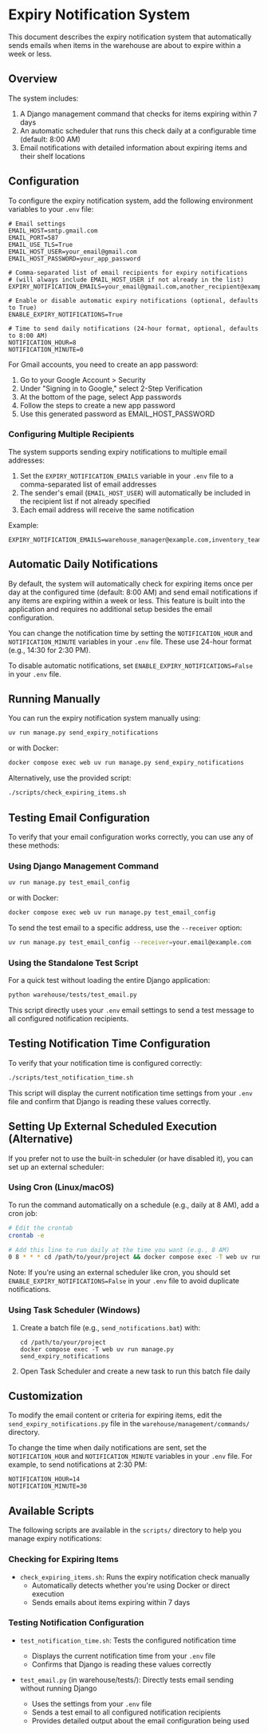 # Expiry Notification System

This document describes the expiry notification system that automatically sends emails when items in the warehouse are about to expire within a week or less.

## Overview

The system includes:
1. A Django management command that checks for items expiring within 7 days
2. An automatic scheduler that runs this check daily at a configurable time (default: 8:00 AM)
3. Email notifications with detailed information about expiring items and their shelf locations

## Configuration

To configure the expiry notification system, add the following environment variables to your `.env` file:

```
# Email settings
EMAIL_HOST=smtp.gmail.com
EMAIL_PORT=587
EMAIL_USE_TLS=True
EMAIL_HOST_USER=your_email@gmail.com
EMAIL_HOST_PASSWORD=your_app_password

# Comma-separated list of email recipients for expiry notifications
# (will always include EMAIL_HOST_USER if not already in the list)
EXPIRY_NOTIFICATION_EMAILS=your_email@gmail.com,another_recipient@example.com

# Enable or disable automatic expiry notifications (optional, defaults to True)
ENABLE_EXPIRY_NOTIFICATIONS=True

# Time to send daily notifications (24-hour format, optional, defaults to 8:00 AM)
NOTIFICATION_HOUR=8
NOTIFICATION_MINUTE=0
```

For Gmail accounts, you need to create an app password:
1. Go to your Google Account > Security
2. Under "Signing in to Google," select 2-Step Verification
3. At the bottom of the page, select App passwords
4. Follow the steps to create a new app password
5. Use this generated password as EMAIL_HOST_PASSWORD

### Configuring Multiple Recipients

The system supports sending expiry notifications to multiple email addresses:

1. Set the `EXPIRY_NOTIFICATION_EMAILS` variable in your `.env` file to a comma-separated list of email addresses
2. The sender's email (`EMAIL_HOST_USER`) will automatically be included in the recipient list if not already specified
3. Each email address will receive the same notification

Example:
```
EXPIRY_NOTIFICATION_EMAILS=warehouse_manager@example.com,inventory_team@example.com,alerts@example.com
```

## Automatic Daily Notifications

By default, the system will automatically check for expiring items once per day at the configured time (default: 8:00 AM) and send email notifications if any items are expiring within a week or less. This feature is built into the application and requires no additional setup besides the email configuration.

You can change the notification time by setting the `NOTIFICATION_HOUR` and `NOTIFICATION_MINUTE` variables in your `.env` file. These use 24-hour format (e.g., 14:30 for 2:30 PM).

To disable automatic notifications, set `ENABLE_EXPIRY_NOTIFICATIONS=False` in your `.env` file.

## Running Manually

You can run the expiry notification system manually using:

```bash
uv run manage.py send_expiry_notifications
```

or with Docker:

```bash
docker compose exec web uv run manage.py send_expiry_notifications
```

Alternatively, use the provided script:

```bash
./scripts/check_expiring_items.sh
```

## Testing Email Configuration

To verify that your email configuration works correctly, you can use any of these methods:

### Using Django Management Command

```bash
uv run manage.py test_email_config
```

or with Docker:

```bash
docker compose exec web uv run manage.py test_email_config
```

To send the test email to a specific address, use the `--receiver` option:

```bash
uv run manage.py test_email_config --receiver=your.email@example.com
```

### Using the Standalone Test Script

For a quick test without loading the entire Django application:

```bash
python warehouse/tests/test_email.py
```

This script directly uses your `.env` email settings to send a test message to all configured notification recipients.

## Testing Notification Time Configuration

To verify that your notification time is configured correctly:

```bash
./scripts/test_notification_time.sh
```

This script will display the current notification time settings from your `.env` file and confirm that Django is reading these values correctly.

## Setting Up External Scheduled Execution (Alternative)

If you prefer not to use the built-in scheduler (or have disabled it), you can set up an external scheduler:

### Using Cron (Linux/macOS)

To run the command automatically on a schedule (e.g., daily at 8 AM), add a cron job:

```bash
# Edit the crontab
crontab -e

# Add this line to run daily at the time you want (e.g., 8 AM)
0 8 * * * cd /path/to/your/project && docker compose exec -T web uv run manage.py send_expiry_notifications
```

Note: If you're using an external scheduler like cron, you should set `ENABLE_EXPIRY_NOTIFICATIONS=False` in your `.env` file to avoid duplicate notifications.

### Using Task Scheduler (Windows)

1. Create a batch file (e.g., `send_notifications.bat`) with:
   ```
   cd /path/to/your/project
   docker compose exec -T web uv run manage.py send_expiry_notifications
   ```
2. Open Task Scheduler and create a new task to run this batch file daily

## Customization

To modify the email content or criteria for expiring items, edit the `send_expiry_notifications.py` file in the `warehouse/management/commands/` directory.

To change the time when daily notifications are sent, set the `NOTIFICATION_HOUR` and `NOTIFICATION_MINUTE` variables in your `.env` file. For example, to send notifications at 2:30 PM:

```
NOTIFICATION_HOUR=14
NOTIFICATION_MINUTE=30
```

## Available Scripts

The following scripts are available in the `scripts/` directory to help you manage expiry notifications:

### Checking for Expiring Items

- `check_expiring_items.sh`: Runs the expiry notification check manually
  - Automatically detects whether you're using Docker or direct execution
  - Sends emails about items expiring within 7 days

### Testing Notification Configuration

- `test_notification_time.sh`: Tests the configured notification time
  - Displays the current notification time from your `.env` file
  - Confirms that Django is reading these values correctly

- `test_email.py` (in warehouse/tests/): Directly tests email sending without running Django
  - Uses the settings from your `.env` file
  - Sends a test email to all configured notification recipients
  - Provides detailed output about the email configuration being used
